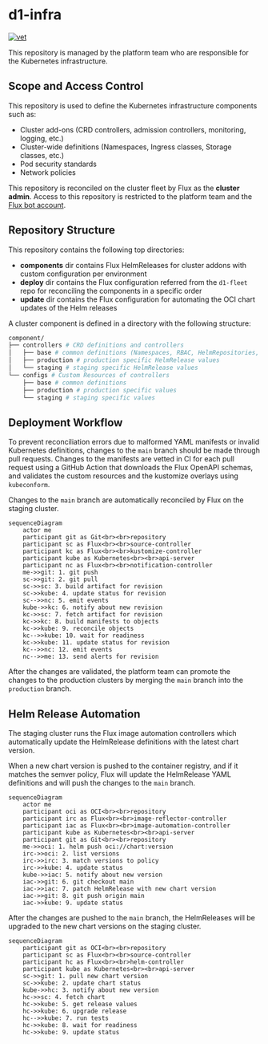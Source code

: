 # d1-infra

[![vet](https://github.com/controlplaneio-fluxcd/d1-infra/actions/workflows/vet.yaml/badge.svg)](https://github.com/controlplaneio-fluxcd/d1-infra/actions/workflows/vet.yaml)

This repository is managed by the platform team who are responsible for
the Kubernetes infrastructure. 

## Scope and Access Control

This repository is used to define the Kubernetes infrastructure components such as:

- Cluster add-ons (CRD controllers, admission controllers, monitoring, logging, etc.)
- Cluster-wide definitions (Namespaces, Ingress classes, Storage classes, etc.)
- Pod security standards
- Network policies

This repository is reconciled on the cluster fleet by Flux as the **cluster admin**.
Access to this repository is restricted to the platform team and the
[Flux bot account](https://github.com/controlplaneio-fluxcd/d1-fleet?tab=readme-ov-file#create-a-github-account-for-flux).

## Repository Structure

This repository contains the following top directories:

- **components** dir contains Flux HelmReleases for cluster addons with custom configuration per environment
- **deploy** dir contains the Flux configuration referred from the `d1-fleet` repo for reconciling the components in a specific order
- **update** dir contains the Flux configuration for automating the OCI chart updates of the Helm releases

A cluster component is defined in a directory with the following structure:

```sh
component/
├── controllers # CRD definitions and controllers
│   ├── base # common definitions (Namespaces, RBAC, HelmRepositories, HelmReleases)
│   ├── production # production specific HelmRelease values
│   └── staging # staging specific HelmRelease values
└── configs # Custom Resources of controllers
    ├── base # common definitions
    ├── production # production specific values
    └── staging # staging specific values
```

## Deployment Workflow

To prevent reconciliation errors due to malformed YAML manifests or invalid Kubernetes definitions,
changes to the `main` branch should be made through pull requests. Changes to the manifests are
vetted in CI for each pull request using a GitHub Action that downloads the Flux OpenAPI schemas,
and validates the custom resources and the kustomize overlays using `kubeconform`.

Changes to the `main` branch are automatically reconciled by Flux on the staging cluster.

```mermaid
sequenceDiagram
    actor me
    participant git as Git<br><br>repository
    participant sc as Flux<br><br>source-controller
    participant kc as Flux<br><br>kustomize-controller
    participant kube as Kubernetes<br><br>api-server
    participant nc as Flux<br><br>notification-controller
    me->>git: 1. git push
    sc->>git: 2. git pull
    sc->>sc: 3. build artifact for revision
    sc->>kube: 4. update status for revision
    sc-->>nc: 5. emit events
    kube->>kc: 6. notify about new revision
    kc->>sc: 7. fetch artifact for revision
    kc->>kc: 8. build manifests to objects
    kc->>kube: 9. reconcile objects
    kc-->>kube: 10. wait for readiness
    kc->>kube: 11. update status for revision
    kc-->>nc: 12. emit events
    nc-->>me: 13. send alerts for revision
```

After the changes are validated, the platform team can promote the changes to the production clusters
by merging the `main` branch into the `production` branch.

## Helm Release Automation

The staging cluster runs the Flux image automation controllers which automatically
update the HelmRelease definitions with the latest chart version.

When a new chart version is pushed to the container registry, and if it matches the semver policy,
Flux will update the HelmRelease YAML definitions and will push the changes to the `main` branch.

```mermaid
sequenceDiagram
    actor me
    participant oci as OCI<br><br>repository
    participant irc as Flux<br><br>image-reflector-controller
    participant iac as Flux<br><br>image-automation-controller
    participant kube as Kubernetes<br><br>api-server
    participant git as Git<br><br>repository
    me->>oci: 1. helm push oci://chart:version
    irc->>oci: 2. list versions
    irc->>irc: 3. match versions to policy
    irc->>kube: 4. update status
    kube->>iac: 5. notify about new version
    iac->>git: 6. git checkout main
    iac->>iac: 7. patch HelmRelease with new chart version
    iac->>git: 8. git push origin main
    iac->>kube: 9. update status
```

After the changes are pushed to the `main` branch, the HelmReleases will be upgraded to the new
chart versions on the staging cluster.

```mermaid
sequenceDiagram
    participant git as OCI<br><br>repository
    participant sc as Flux<br><br>source-controller
    participant hc as Flux<br><br>helm-controller
    participant kube as Kubernetes<br><br>api-server
    sc->>git: 1. pull new chart version
    sc->>kube: 2. update chart status
    kube->>hc: 3. notify about new version
    hc->>sc: 4. fetch chart
    hc->>kube: 5. get release values
    hc->>kube: 6. upgrade release
    hc-->>kube: 7. run tests
    hc->>kube: 8. wait for readiness
    hc->>kube: 9. update status
```
